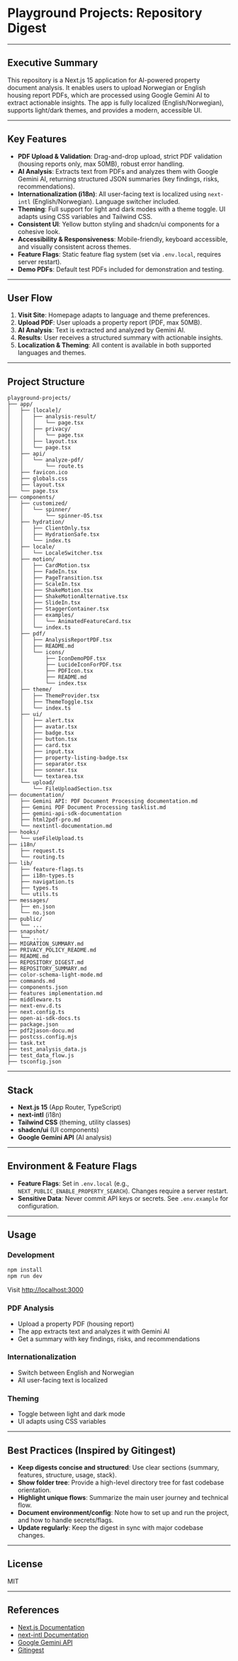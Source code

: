 # Playground Projects: Repository Digest

---

## Executive Summary

This repository is a Next.js 15 application for AI-powered property document analysis. It enables users to upload Norwegian or English housing report PDFs, which are processed using Google Gemini AI to extract actionable insights. The app is fully localized (English/Norwegian), supports light/dark themes, and provides a modern, accessible UI.

---

## Key Features

- **PDF Upload & Validation**: Drag-and-drop upload, strict PDF validation (housing reports only, max 50MB), robust error handling.
- **AI Analysis**: Extracts text from PDFs and analyzes them with Google Gemini AI, returning structured JSON summaries (key findings, risks, recommendations).
- **Internationalization (i18n)**: All user-facing text is localized using `next-intl` (English/Norwegian). Language switcher included.
- **Theming**: Full support for light and dark modes with a theme toggle. UI adapts using CSS variables and Tailwind CSS.
- **Consistent UI**: Yellow button styling and shadcn/ui components for a cohesive look.
- **Accessibility & Responsiveness**: Mobile-friendly, keyboard accessible, and visually consistent across themes.
- **Feature Flags**: Static feature flag system (set via `.env.local`, requires server restart).
- **Demo PDFs**: Default test PDFs included for demonstration and testing.

---

## User Flow

1. **Visit Site**: Homepage adapts to language and theme preferences.
2. **Upload PDF**: User uploads a property report (PDF, max 50MB).
3. **AI Analysis**: Text is extracted and analyzed by Gemini AI.
4. **Results**: User receives a structured summary with actionable insights.
5. **Localization & Theming**: All content is available in both supported languages and themes.

---

## Project Structure

```
playground-projects/
├── app/
│   ├── [locale]/
│   │   ├── analysis-result/
│   │   │   └── page.tsx
│   │   ├── privacy/
│   │   │   └── page.tsx
│   │   ├── layout.tsx
│   │   └── page.tsx
│   ├── api/
│   │   └── analyze-pdf/
│   │       └── route.ts
│   ├── favicon.ico
│   ├── globals.css
│   ├── layout.tsx
│   └── page.tsx
├── components/
│   ├── customized/
│   │   └── spinner/
│   │       └── spinner-05.tsx
│   ├── hydration/
│   │   ├── ClientOnly.tsx
│   │   ├── HydrationSafe.tsx
│   │   └── index.ts
│   ├── locale/
│   │   └── LocaleSwitcher.tsx
│   ├── motion/
│   │   ├── CardMotion.tsx
│   │   ├── FadeIn.tsx
│   │   ├── PageTransition.tsx
│   │   ├── ScaleIn.tsx
│   │   ├── ShakeMotion.tsx
│   │   ├── ShakeMotionAlternative.tsx
│   │   ├── SlideIn.tsx
│   │   ├── StaggerContainer.tsx
│   │   ├── examples/
│   │   │   └── AnimatedFeatureCard.tsx
│   │   └── index.ts
│   ├── pdf/
│   │   ├── AnalysisReportPDF.tsx
│   │   ├── README.md
│   │   └── icons/
│   │       ├── IconDemoPDF.tsx
│   │       ├── LucideIconForPDF.tsx
│   │       ├── PDFIcon.tsx
│   │       ├── README.md
│   │       └── index.tsx
│   ├── theme/
│   │   ├── ThemeProvider.tsx
│   │   ├── ThemeToggle.tsx
│   │   └── index.ts
│   ├── ui/
│   │   ├── alert.tsx
│   │   ├── avatar.tsx
│   │   ├── badge.tsx
│   │   ├── button.tsx
│   │   ├── card.tsx
│   │   ├── input.tsx
│   │   ├── property-listing-badge.tsx
│   │   ├── separator.tsx
│   │   ├── sonner.tsx
│   │   └── textarea.tsx
│   └── upload/
│       └── FileUploadSection.tsx
├── documentation/
│   ├── Gemini API: PDF Document Processing documentation.md
│   ├── Gemini PDF Document Processing tasklist.md
│   ├── gemini-api-sdk-documentation
│   ├── html2pdf-pro.md
│   └── nextintl-documentation.md
├── hooks/
│   └── useFileUpload.ts
├── i18n/
│   ├── request.ts
│   └── routing.ts
├── lib/
│   ├── feature-flags.ts
│   ├── i18n-types.ts
│   ├── navigation.ts
│   ├── types.ts
│   └── utils.ts
├── messages/
│   ├── en.json
│   └── no.json
├── public/
│   └── ...
├── snapshot/
│   └── ...
├── MIGRATION_SUMMARY.md
├── PRIVACY_POLICY_README.md
├── README.md
├── REPOSITORY_DIGEST.md
├── REPOSITORY_SUMMARY.md
├── color-schema-light-mode.md
├── commands.md
├── components.json
├── features implementation.md
├── middleware.ts
├── next-env.d.ts
├── next.config.ts
├── open-ai-sdk-docs.ts
├── package.json
├── pdf2jason-docu.md
├── postcss.config.mjs
├── task.txt
├── test_analysis_data.js
├── test_data_flow.js
├── tsconfig.json
```

---

## Stack

- **Next.js 15** (App Router, TypeScript)
- **next-intl** (i18n)
- **Tailwind CSS** (theming, utility classes)
- **shadcn/ui** (UI components)
- **Google Gemini API** (AI analysis)

---

## Environment & Feature Flags

- **Feature Flags**: Set in `.env.local` (e.g., `NEXT_PUBLIC_ENABLE_PROPERTY_SEARCH`). Changes require a server restart.
- **Sensitive Data**: Never commit API keys or secrets. See `.env.example` for configuration.

---

## Usage

### Development

```bash
npm install
npm run dev
```

Visit [http://localhost:3000](http://localhost:3000)

### PDF Analysis
- Upload a property PDF (housing report)
- The app extracts text and analyzes it with Gemini AI
- Get a summary with key findings, risks, and recommendations

### Internationalization
- Switch between English and Norwegian
- All user-facing text is localized

### Theming
- Toggle between light and dark mode
- UI adapts using CSS variables

---

## Best Practices (Inspired by Gitingest)

- **Keep digests concise and structured**: Use clear sections (summary, features, structure, usage, stack).
- **Show folder tree**: Provide a high-level directory tree for fast codebase orientation.
- **Highlight unique flows**: Summarize the main user journey and technical flow.
- **Document environment/config**: Note how to set up and run the project, and how to handle secrets/flags.
- **Update regularly**: Keep the digest in sync with major codebase changes.

---

## License

MIT

---

## References
- [Next.js Documentation](https://nextjs.org/docs)
- [next-intl Documentation](https://github.com/amannn/next-intl)
- [Google Gemini API](https://ai.google.dev/)
- [Gitingest](https://github.com/cyclotruc/gitingest)
